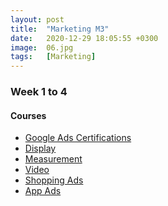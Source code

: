```yaml
---
layout: post
title:  "Marketing M3"
date:   2020-12-29 18:05:55 +0300
image:  06.jpg
tags:   [Marketing]
---
```

### Week 1 to 4
#### Courses
* [Google Ads Certifications](https://www.coursera.org/learn/sales-pitch-closing)
* [Display](https://www.coursera.org/learn/content-marketing			)
* [Measurement](https://skillshop.exceedlms.com/student/path/18330-google-ads-measurement-certification			)
* [Video](https://skillshop.exceedlms.com/student/path/18216-google-ads-video-certification			)
* [Shopping Ads](https://skillshop.exceedlms.com/student/path/18287-shopping-ads-certification			)
* [App Ads](https://skillshop.exceedlms.com/student/path/29785-google-ads-apps-certification			)

[jekyll-docs]: https://jekyllrb.com/docs/home
[jekyll-gh]:   https://github.com/jekyll/jekyll
[jekyll-talk]: https://talk.jekyllrb.com/
